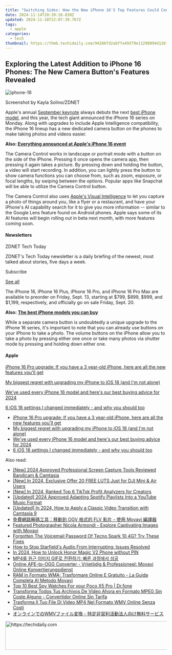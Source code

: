 ```yaml
---
title: "Switching Sides: How the New iPhone 16'S Top Features Could Convert Android Loyalists"
date: 2024-11-14T20:39:18.030Z
updated: 2024-11-18T22:07:39.767Z
tags:
  - apple
categories:
  - tech
thumbnail: https://thmb.techidaily.com/94266fd2abffa49379e11298094d126f869b761cee72b14ccd455aec2a0df5c4.jpg
---
```


## Exploring the Latest Addition to iPhone 16 Phones: The New Camera Button's Features Revealed

![iphone-16](https://www.zdnet.com/a/img/resize/06e36d3240ef1d79fcdcd9f52e6f07e1698d7fa6/2024/09/09/77dadaef-eabb-4e68-b134-250ef7b86751/screenshot-2024-09-09-at-1-44-10pm.png?auto=webp&width=1280)

Screenshot by Kayla Solino/ZDNET

Apple's annual [September keynote](https://www.zdnet.com/article/what-to-expect-from-apples-iphone-16-its-glowtime-event-and-how-to-watch-the-livestream/) always debuts the next [best iPhone model](https://www.zdnet.com/article/best-iphone/), and this year, the tech giant announced the iPhone 16 series on Monday. Along with upgrades to include Apple Intelligence compatibility, the iPhone 16 lineup has a new dedicated camera button on the phones to make taking photos and videos easier. 

**Also: [Everything announced at Apple's iPhone 16 event](https://www.zdnet.com/article/everything-we-expect-at-apples-iphone-16-event-ai-features-airpods-apple-watch-series-10-more/)**

The Camera Control works in landscape or portrait mode with a button on the side of the iPhone. Pressing it once opens the camera app, then pressing it again takes a picture. By pressing down and holding the button, a video will start recording. In addition, you can lightly press the button to show camera functions you can choose from, such as zoom, exposure, or focal lengths, by swiping between the options. Popular apps like Snapchat will be able to utilize the Camera Control button. 

The Camera Control also uses [Apple's Visual Intelligence](https://www.zdnet.com/article/apple-adds-google-lens-like-visual-intelligence-to-the-iphone-16-camera/) to let you capture a photo of things around you, like a flyer or a restaurant, and have your iPhone's AI capability search for it to give you more information -- similar to the Google Lens feature found on Android phones. Apple says some of its AI features will begin rolling out in beta next month, with more features coming soon.

#### Newsletters

ZDNET Tech Today

ZDNET's Tech Today newsletter is a daily briefing of the newest, most talked about stories, five days a week.

 Subscribe

[See all](https://www.zdnet.com/newsletters/)

The iPhone 16, iPhone 16 Plus, iPhone 16 Pro, and iPhone 16 Pro Max are available to preorder on Friday, Sept. 13, starting at $799, $899, $999, and $1,199, respectively, and officially go on sale Friday, Sept. 20\. 

**Also:** [**The best iPhone models you can buy**](https://www.zdnet.com/article/best-iphone/)

While a separate camera button is undoubtedly a unique upgrade to the iPhone 16 series, it's important to note that you can already use buttons on your iPhone to take a photo. The volume buttons on the iPhone allow you to take a photo by pressing either one once or take many photos via shutter mode by pressing and holding down either one.

#### Apple

[iPhone 16 Pro upgrade: If you have a 3 year-old iPhone, here are all the new features you'll get](https://www.zdnet.com/article/iphone-16-pro-and-pro-max-hands-on/ "iPhone 16 Pro upgrade: If you have a 3 year-old iPhone, here are all the new features you'll get")

[My biggest regret with upgrading my iPhone to iOS 18 (and I'm not alone)](https://www.zdnet.com/article/my-biggest-regret-with-upgrading-my-iphone-to-ios-18-and-im-not-alone/ "My biggest regret with upgrading my iPhone to iOS 18 (and I'm not alone)")

[We've used every iPhone 16 model and here's our best buying advice for 2024](https://www.zdnet.com/article/iphone-16-pro-max-buying-advice-2024/ "We've used every iPhone 16 model and here's our best buying advice for 2024")

[6 iOS 18 settings I changed immediately - and why you should too](https://www.zdnet.com/article/6-ios-18-settings-i-changed-immediately-and-why-you-should-too/ "6 iOS 18 settings I changed immediately - and why you should too")

* [iPhone 16 Pro upgrade: If you have a 3 year-old iPhone, here are all the new features you'll get](https://www.zdnet.com/article/iphone-16-pro-and-pro-max-hands-on/ "iPhone 16 Pro upgrade: If you have a 3 year-old iPhone, here are all the new features you'll get")
* [My biggest regret with upgrading my iPhone to iOS 18 (and I'm not alone)](https://www.zdnet.com/article/my-biggest-regret-with-upgrading-my-iphone-to-ios-18-and-im-not-alone/ "My biggest regret with upgrading my iPhone to iOS 18 (and I'm not alone)")
* [We've used every iPhone 16 model and here's our best buying advice for 2024](https://www.zdnet.com/article/iphone-16-pro-max-buying-advice-2024/ "We've used every iPhone 16 model and here's our best buying advice for 2024")
* [6 iOS 18 settings I changed immediately - and why you should too](https://www.zdnet.com/article/6-ios-18-settings-i-changed-immediately-and-why-you-should-too/ "6 iOS 18 settings I changed immediately - and why you should too")

<ins class="adsbygoogle"
     style="display:block"
     data-ad-format="autorelaxed"
     data-ad-client="ca-pub-7571918770474297"
     data-ad-slot="1223367746"></ins>

<ins class="adsbygoogle"
     style="display:block"
     data-ad-client="ca-pub-7571918770474297"
     data-ad-slot="8358498916"
     data-ad-format="auto"
     data-full-width-responsive="true"></ins>

<span class="atpl-alsoreadstyle">Also read:</span>
<div><ul>
<li><a href="https://screen-capture.techidaily.com/new-2024-approved-professional-screen-capture-tools-reviewed-bandicam-and-camtasia/"><u>[New] 2024 Approved Professional Screen Capture Tools Reviewed Bandicam & Camtasia</u></a></li>
<li><a href="https://fox-cloud.techidaily.com/new-in-2024-exclusive-offer-20-free-luts-just-for-dji-mini-and-air-users/"><u>[New] In 2024, Exclusive Offer 20 FREE LUTS Just for DJI Mini & Air Users</u></a></li>
<li><a href="https://tiktok-clips.techidaily.com/new-in-2024-ranked-top-6-tiktok-profit-analyzers-for-creators/"><u>[New] In 2024, Ranked Top 6 TikTok Profit Analyzers for Creators</u></a></li>
<li><a href="https://facebook-record-videos.techidaily.com/updated-2024-approved-adapting-spotify-playlists-into-a-youtube-music-format/"><u>[Updated] 2024 Approved Adapting Spotify Playlists Into a YouTube Music Format</u></a></li>
<li><a href="https://remote-screen-capture.techidaily.com/updated-in-2024-how-to-apply-a-classic-video-transition-with-camtasia-9/"><u>[Updated] In 2024, How to Apply a Classic Video Transition with Camtasia 9</u></a></li>
<li><a href="https://techtrends.techidaily.com/ogv-flv-movavi/"><u>免費網路解碼工具：移動到 OGV 格式的 FLV 影片 - 使用 Movavi 編譯器</u></a></li>
<li><a href="https://techtrends.techidaily.com/featured-photographer-nicola-armondi-explore-captivating-images-with-movavi/"><u>Featured Photographer Nicola Armondi - Explore Captivating Images with Movavi</u></a></li>
<li><a href="https://unlock-android.techidaily.com/forgotten-the-voicemail-password-of-tecno-spark-10-4g-try-these-fixes-by-drfone-android/"><u>Forgotten The Voicemail Password Of Tecno Spark 10 4G? Try These Fixes</u></a></li>
<li><a href="https://win-solutions.techidaily.com/1723002742312-how-to-stop-starfields-audio-from-interrupting-issues-resolved/"><u>How to Stop Starfield's Audio From Interrupting: Issues Resolved</u></a></li>
<li><a href="https://unlock-android.techidaily.com/in-2024-how-to-unlock-honor-magic-v2-phone-without-pin-by-drfone-android/"><u>In 2024, How to Unlock Honor Magic V2 Phone without PIN</u></a></li>
<li><a href="https://techtrends.techidaily.com/mp4-gif/"><u>MP4를 원근 이미지 GIF로 전환하기: 빠른 과정에서 성공</u></a></li>
<li><a href="https://techtrends.techidaily.com/online-ape-to-ogg-converter-vrijetijdig-and-professioneel-movavi-online-konvertierungsdienst/"><u>Online APE-to-OGG Converter - Vrijetijdig & Professioneel: Movavi Online Konvertierungsdienst</u></a></li>
<li><a href="https://techtrends.techidaily.com/ram-in-formato-wma-trasformare-online-e-gratuito-la-guida-completa-al-metodo-movavi/"><u>RAM in Formato WMA: Trasformare Online E Gratuito - La Guida Completa Al Metodo Movavi</u></a></li>
<li><a href="https://android-location-track.techidaily.com/top-10-best-spy-watches-for-your-poco-x5-pro-drfone-by-drfone-virtual-android/"><u>Top 10 Best Spy Watches For your Poco X5 Pro | Dr.fone</u></a></li>
<li><a href="https://techtrends.techidaily.com/transforma-todos-tus-archivos-de-video-ahora-en-formato-mpeg-sin-coste-alguno-convertidor-online-sin-tarifa/"><u>Transforma Todos Tus Archivos De Vídeo Ahora en Formato MPEG Sin Coste Alguno - Convertidor Online Sin Tarifa</u></a></li>
<li><a href="https://techtrends.techidaily.com/trasforma-il-tuo-file-di-video-mp4-nel-formato-wmv-online-senza-costi/"><u>Trasforma Il Tuo File Di Video MP4 Nel Formato WMV Online Senza Costi</u></a></li>
<li><a href="https://techtrends.techidaily.com/wmv/"><u>オンラインでのWMVファイル変換 - 特定非営利活動法人向け無料サービス</u></a></li>
</ul></div>

<!-- affiliate ads begin -->
<a href="https://unicoeye.pxf.io/c/5597632/2134218/18498" target="_top" id="2134218">
  <img src="//a.impactradius-go.com/display-ad/18498-2134218" border="0" alt="https://techidaily.com" width="728" height="90"/>
</a>
<img height="0" width="0" src="https://unicoeye.pxf.io/i/5597632/2134218/18498" style="position:absolute;visibility:hidden;" border="0" />
<!-- affiliate ads end -->


